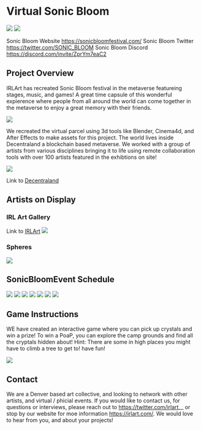 # Virtual Sonic Bloom
![](https://i.imgur.com/vrGXlVu.png)
![](https://i.imgur.com/Z66zgN7.png)

Sonic Bloom Website https://sonicbloomfestival.com/
Sonic Bloom Twitter https://twitter.com/SONIC_BLOOM
Sonic Bloom Discord https://discord.com/invite/ZprYm7eaC2

## Project Overview
IRLArt has recreated Sonic Bloom festival in the metaverse featureing stages, music, and games! A great time capsule of this wonderful expierence where people from all around the world can come together in the metaverse to enjoy a great memory with their friends.

![](https://i.imgur.com/kVnb2m2.png)

We recreated the virtual parcel using 3d tools like Blender, Cinema4d, and After Effects to make assets for this project. The world lives inside Decentraland a blockchain based metaverse. We worked with a group of artists from various disciplines bringing it to life using remote collaboration tools with over 100 artists featured in the exhibtions on site! 

![](https://i.imgur.com/q3xe9XS.png)

Link to [Decentraland](https://decentraland.org/)

## Artists on Display


### IRL Art Gallery
Link to [IRLArt](https://irlart.com/)
![](https://i.imgur.com/DqOYDnw.png)


### Spheres
![](https://i.imgur.com/35nJU2H.png)


## SonicBloomEvent Schedule
![](https://i.imgur.com/2faGXBh.png)
![](https://i.imgur.com/tvkGcJs.jpg)
![](https://i.imgur.com/44fbJbK.jpg)
![](https://i.imgur.com/iz340qq.jpg)
![](https://i.imgur.com/r9HcnrA.jpg)
![](https://i.imgur.com/ueEU02b.jpg)
![](https://i.imgur.com/FfXUa4j.jpg)


## Game Instructions
WE have created an interactive game where you can pick up crystals and win a prize! To win a PoaP, you can explore the camp grounds and find all the cryptals hidden about! Hint: There are some in high places you might have to climb a tree to get to! have fun!

![](https://i.imgur.com/qTlAKuC.png)

## Contact
We are a Denver based art collective, and looking to network with other artists, and virtual / phicial events. If you would like to contact us, for questions or interviews, please reach out to https://twitter.com/irlart__ or stop by our website for moe information https://irlart.com/. We would love to hear from you, and about your projects!






